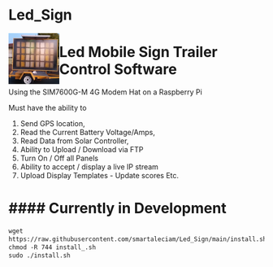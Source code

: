 # Led_Sign
<img src="https://github.com/smartaleciam/Led_Sign/blob/main/sign_trailer.png" align="left" height="100" width="100">



# Led Mobile Sign Trailer Control Software



Using the SIM7600G-M 4G Modem Hat on a Raspberry Pi

Must have the ability to 

1. Send GPS location,
2. Read the Current Battery Voltage/Amps,
3. Read Data from Solar Controller,
4. Ability to Upload / Download via FTP
5. Turn On / Off all Panels
6. Ability to accept / display a live IP stream
7. Upload Display Templates - Update scores Etc.  

# #### Currently in Development #####

```
wget https://raw.githubusercontent.com/smartaleciam/Led_Sign/main/install.sh
chmod -R 744 install_.sh
sudo ./install.sh
```
